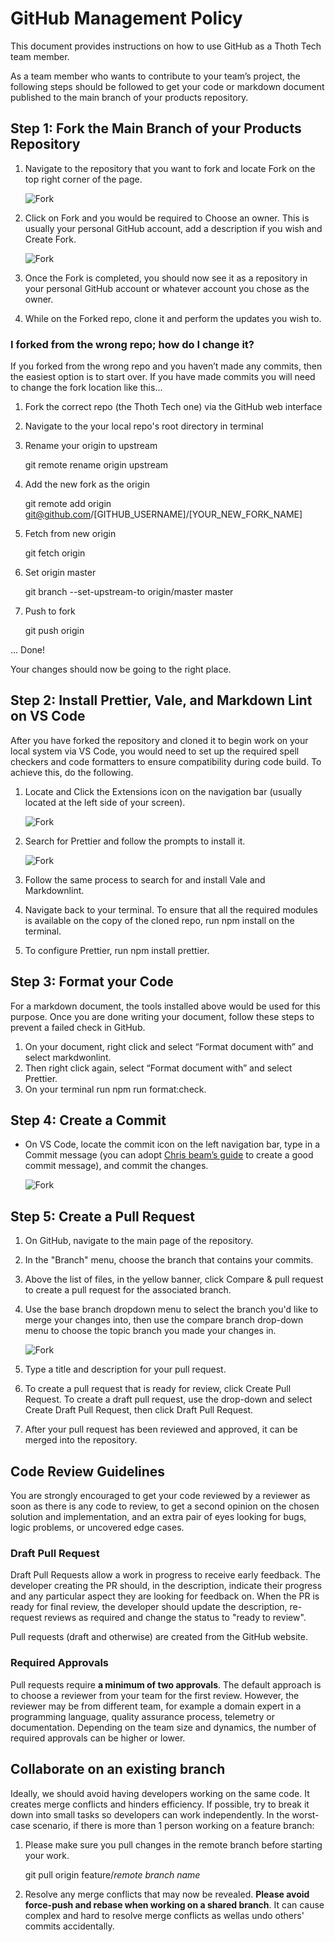 # GitHub Management Policy

This document provides instructions on how to use GitHub as a Thoth Tech team member.

As a team member who wants to contribute to your team’s project, the following steps should be
followed to get your code or markdown document published to the main branch of your products
repository.

## Step 1: Fork the Main Branch of your Products Repository

1. Navigate to the repository that you want to fork and locate Fork on the top right corner of the
   page.

   ![Fork](./images/git-tut-1.png)

2. Click on Fork and you would be required to Choose an owner. This is usually your personal GitHub
   account, add a description if you wish and Create Fork.

   ![Fork](./images/git-tut-2.png)

3. Once the Fork is completed, you should now see it as a repository in your personal GitHub account
   or whatever account you chose as the owner.
4. While on the Forked repo, clone it and perform the updates you wish to.

### I forked from the wrong repo; how do I change it?

If you forked from the wrong repo and you haven’t made any commits, then the easiest option is to
start over. If you have made commits you will need to change the fork location like this...

1. Fork the correct repo (the Thoth Tech one) via the GitHub web interface

2. Navigate to the your local repo's root directory in terminal

3. Rename your origin to upstream

   git remote rename origin upstream

4. Add the new fork as the origin

   git remote add origin [git@github.com](git@github.com)/[GITHUB_USERNAME]/[YOUR_NEW_FORK_NAME]

5. Fetch from new origin

   git fetch origin

6. Set origin master

   git branch --set-upstream-to origin/master master

7. Push to fork

   git push origin

... Done!

Your changes should now be going to the right place.

## Step 2: Install Prettier, Vale, and Markdown Lint on VS Code

After you have forked the repository and cloned it to begin work on your local system via VS Code,
you would need to set up the required spell checkers and code formatters to ensure compatibility
during code build. To achieve this, do the following.

1. Locate and Click the Extensions icon on the navigation bar (usually located at the left side of
   your screen).

   ![Fork](./images/git-tut-3.png)

2. Search for Prettier and follow the prompts to install it.

   ![Fork](./images/git-tut-4.png)

3. Follow the same process to search for and install Vale and Markdownlint.
4. Navigate back to your terminal. To ensure that all the required modules is available on the copy
   of the cloned repo, run npm install on the terminal.
5. To configure Prettier, run npm install prettier.

## Step 3: Format your Code

For a markdown document, the tools installed above would be used for this purpose. Once you are done
writing your document, follow these steps to prevent a failed check in GitHub.

1. On your document, right click and select “Format document with” and select markdwonlint.
2. Then right click again, select “Format document with” and select Prettier.
3. On your terminal run npm run format:check.

## Step 4: Create a Commit

- On VS Code, locate the commit icon on the left navigation bar, type in a Commit message (you can
  adopt [Chris beam’s guide](https://cbea.ms/git-commit/) to create a good commit message), and
  commit the changes.

  ![Fork](./images/git-tut-5.png)

## Step 5: Create a Pull Request

1. On GitHub, navigate to the main page of the repository.
2. In the "Branch" menu, choose the branch that contains your commits.
3. Above the list of files, in the yellow banner, click Compare & pull request to create a pull
   request for the associated branch.
4. Use the base branch dropdown menu to select the branch you'd like to merge your changes into,
   then use the compare branch drop-down menu to choose the topic branch you made your changes in.

   ![Fork](./images/git-tut-6.png)

5. Type a title and description for your pull request.
6. To create a pull request that is ready for review, click Create Pull Request. To create a draft
   pull request, use the drop-down and select Create Draft Pull Request, then click Draft Pull
   Request.
7. After your pull request has been reviewed and approved, it can be merged into the repository.

## Code Review Guidelines

You are strongly encouraged to get your code reviewed by a reviewer as soon as there is any code to
review, to get a second opinion on the chosen solution and implementation, and an extra pair of eyes
looking for bugs, logic problems, or uncovered edge cases.

### Draft Pull Request

Draft Pull Requests allow a work in progress to receive early feedback. The developer creating the
PR should, in the description, indicate their progress and any particular aspect they are looking
for feedback on. When the PR is ready for final review, the developer should update the description,
re-request reviews as required and change the status to "ready to review".

Pull requests (draft and otherwise) are created from the GitHub website.

### Required Approvals

Pull requests require **a minimum of two approvals**. The default approach is to choose a reviewer
from your team for the first review. However, the reviewer may be from different team, for example a
domain expert in a programming language, quality assurance process, telemetry or documentation.
Depending on the team size and dynamics, the number of required approvals can be higher or lower.

## Collaborate on an existing branch

Ideally, we should avoid having developers working on the same code. It creates merge conflicts and
hinders efficiency. If possible, try to break it down into small tasks so developers can work
independently. In the worst-case scenario, if there is more than 1 person working on a feature
branch:

1. Please make sure you pull changes in the remote branch before starting your work.

   git pull origin feature/_remote branch name_

2. Resolve any merge conflicts that may now be revealed. **Please avoid force-push and rebase when
   working on a shared branch**. It can cause complex and hard to resolve merge conflicts as wellas
   undo others' commits accidentally.
